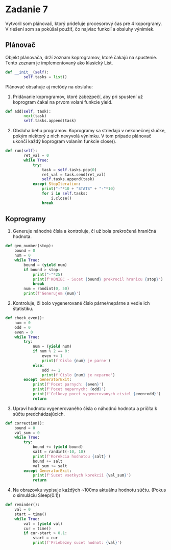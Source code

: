# Zadanie 7

Vytvoril som plánovač, ktorý prideľuje procesorový čas pre 4 koporgramy. V riešení som sa pokúšal použiť, čo najviac funkcíí a obsluhy výnimiek.

## Plánovač
Objekt plánovača, drží zoznam koprogramov, ktoré čakajú na spustenie. Tento zoznam je implementovaný ako klasický List.
```python
def __init__(self):
        self.tasks = list()
```
Plánovač obsahuje aj metódy na obsluhu:

1) Pridávanie koprogramov, ktoré zabezpečí, aby pri spustení už koprogram čakal na prvom volaní funkcie yield.
```python
def add(self, task):
        next(task)
        self.tasks.append(task)
```
2) Obsluha behu programov. Koprogramy sa striedajú v nekonečnej slučke, pokým niektorý z nich nevyvolá výnimku. V tom prípade plánovač ukončí každý koprogram volaním funkcie close().
```python
def run(self):
        ret_val = 0
        while True:
            try:
                task = self.tasks.pop(0)
                ret_val = task.send(ret_val)
                self.tasks.append(task)
            except StopIteration:
                print("-"*10 + "STATS" + "-"*10)
                for i in self.tasks:
                    i.close()
                break
```

## Koprogramy
1) Generuje náhodné čísla a kontroluje, či už bola prekročená hraničná hodnota.

```python
def gen_number(stop):
    bound = 0
    num = 0
    while True:
        bound = (yield num)
        if bound > stop:
            print("-"*25)
            print(f'KONIEC - Sucet {bound} prekrocil hranicu {stop}')
            break
        num = randint(0, 50)
        print(f'Generujem {num}')
```

2) Kontroluje, či bolo vygenerované číslo párne/nepárne a vedie ich štatistiku.
```python
def check_even():
    num = 0
    odd = 0
    even = 0
    while True:
        try:
            num = (yield num)
            if num % 2 == 0:
                even += 1
                print(f'Cislo {num} je parne')
            else:
                odd += 1
                print(f'Cislo {num} je neparne')
        except GeneratorExit:
            print(f'Pocet parnych: {even}')
            print(f'Pocet neparnych: {odd}')
            print(f'Celkovy pocet vygenerovanych cisiel {even+odd}')
            return
```

3) Upraví hodnotu vygenerovaného čísla o náhodnú hodnotu a pričíta k súčtu predchádzajúcich.

```python
def correction():
    bound = 0
    val_sum = 0
    while True:
        try:
            bound += (yield bound)
            salt = randint(-10, 10)
            print(f'Korekcia hodnotou {salt}')
            bound += salt
            val_sum += salt
        except GeneratorExit:
            print(f'Sucet vsetkych korekcii {val_sum}')
            return
```

4) Na obrazovku vypisuje každých ~100ms aktuálnu hodnotu súčtu. (Pokus o simuláciu Sleep(0.1))
```python
def reminder():
    val = 0
    start = time()
    while True:
        val = (yield val)
        cur = time()
        if cur-start > 0.1:
            start = cur
            print(f'Priebezny sucet hodnot: {val}')
```